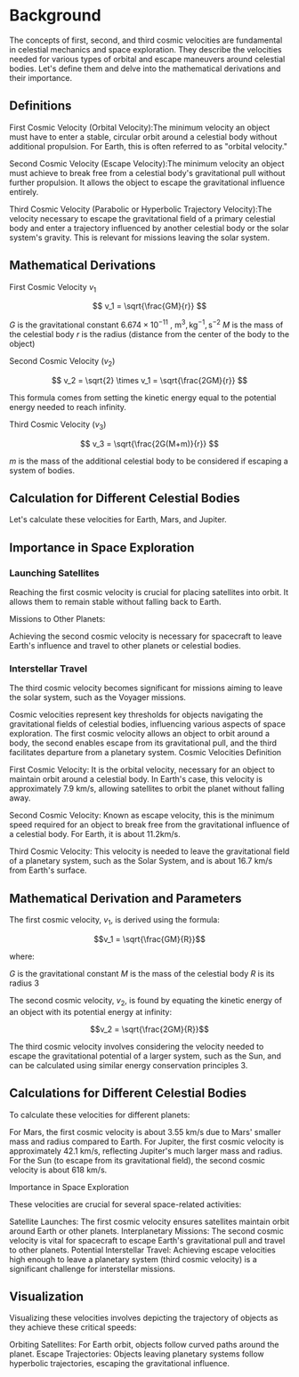 # Background

The concepts of first, second, and third cosmic velocities are fundamental in celestial mechanics and space exploration. They describe the velocities needed for various types of orbital and escape maneuvers around celestial bodies. Let's define them and delve into the mathematical derivations and their importance.

## Definitions

First Cosmic Velocity (Orbital Velocity):The minimum velocity an object must have to enter a stable, circular orbit around a celestial body without additional propulsion. For Earth, this is often referred to as "orbital velocity."

Second Cosmic Velocity (Escape Velocity):The minimum velocity an object must achieve to break free from a celestial body's gravitational pull without further propulsion. It allows the object to escape the gravitational influence entirely.

Third Cosmic Velocity (Parabolic or Hyperbolic Trajectory Velocity):The velocity necessary to escape the gravitational field of a primary celestial body and enter a trajectory influenced by another celestial body or the solar system's gravity. This is relevant for missions leaving the solar system.

## Mathematical Derivations

First Cosmic Velocity $v_1$

$$ v_1 = \sqrt{\frac{GM}{r}} $$

$G$ is the gravitational constant $6.674 \times 10^{-11}$ , $\text{m}^3,\text{kg}^{-1},\text{s}^{-2}$
$M$ is the mass of the celestial body
$r$ is the radius (distance from the center of the body to the object)

Second Cosmic Velocity $(v_2)$

$$ v_2 = \sqrt{2} \times v_1 = \sqrt{\frac{2GM}{r}} $$

This formula comes from setting the kinetic energy equal to the potential energy needed to reach infinity.

Third Cosmic Velocity $(v_3)$

$$ v_3 = \sqrt{\frac{2G(M+m)}{r}} $$

$m$ is the mass of the additional celestial body to be considered if escaping a system of bodies.

## Calculation for Different Celestial Bodies

Let's calculate these velocities for Earth, Mars, and Jupiter.

## Importance in Space Exploration

### Launching Satellites

Reaching the first cosmic velocity is crucial for placing satellites into orbit. It allows them to remain stable without falling back to Earth.

Missions to Other Planets:  

Achieving the second cosmic velocity is necessary for spacecraft to leave Earth's influence and travel to other planets or celestial bodies.

### Interstellar Travel  

The third cosmic velocity becomes significant for missions aiming to leave the solar system, such as the Voyager missions.

Cosmic velocities represent key thresholds for objects navigating the gravitational fields of celestial bodies, influencing various aspects of space exploration. The first cosmic velocity allows an object to orbit around a body, the second enables escape from its gravitational pull, and the third facilitates departure from a planetary system.
Cosmic Velocities Definition

First Cosmic Velocity: It is the orbital velocity, necessary for an object to maintain orbit around a celestial body. In Earth's case, this velocity is approximately 7.9 km/s, allowing satellites to orbit the planet without falling away.

Second Cosmic Velocity: Known as escape velocity, this is the minimum speed required for an object to break free from the gravitational influence of a celestial body. For Earth, it is about 11.2km/s.

Third Cosmic Velocity: This velocity is needed to leave the gravitational field of a planetary system, such as the Solar System, and is about 16.7 km/s from Earth's surface.

## Mathematical Derivation and Parameters

The first cosmic velocity, $v_1$, is derived using the formula:

$$v_1 = \sqrt{\frac{GM}{R}}$$

where:

$G$ is the gravitational constant
$M$ is the mass of the celestial body
$R$ is its radius 3

The second cosmic velocity, $v_2$, is found by equating the kinetic energy of an object with its potential energy at infinity:

$$v_2 = \sqrt{\frac{2GM}{R}}$$

The third cosmic velocity involves considering the velocity needed to escape the gravitational potential of a larger system, such as the Sun, and can be calculated using similar energy conservation principles 3.

## Calculations for Different Celestial Bodies

To calculate these velocities for different planets:

For Mars, the first cosmic velocity is about 3.55 km/s due to Mars' smaller mass and radius compared to Earth.
For Jupiter, the first cosmic velocity is approximately 42.1 km/s, reflecting Jupiter's much larger mass and radius.
For the Sun (to escape from its gravitational field), the second cosmic velocity is about 618 km/s.

Importance in Space Exploration

These velocities are crucial for several space-related activities:

Satellite Launches: The first cosmic velocity ensures satellites maintain orbit around Earth or other planets.
Interplanetary Missions: The second cosmic velocity is vital for spacecraft to escape Earth's gravitational pull and travel to other planets.
Potential Interstellar Travel: Achieving escape velocities high enough to leave a planetary system (third cosmic velocity) is a significant challenge for interstellar missions.

## Visualization

Visualizing these velocities involves depicting the trajectory of objects as they achieve these critical speeds:

Orbiting Satellites: For Earth orbit, objects follow curved paths around the planet.
Escape Trajectories: Objects leaving planetary systems follow hyperbolic trajectories, escaping the gravitational influence.